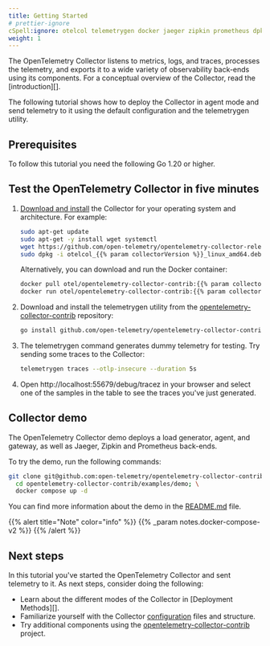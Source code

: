 ```yaml
---
title: Getting Started
# prettier-ignore
cSpell:ignore: otelcol telemetrygen docker jaeger zipkin prometheus dpkg
weight: 1
---
```


The OpenTelemetry Collector listens to metrics, logs, and traces, processes the
telemetry, and exports it to a wide variety of observability back-ends using its
components. For a conceptual overview of the Collector, read the [introduction][].

The following tutorial shows how to deploy the Collector in agent mode and send
telemetry to it using the default configuration and the telemetrygen utility.

## Prerequisites

To follow this tutorial you need the following Go 1.20 or higher.

## Test the OpenTelemetry Collector in five minutes

1. [Download and install](/docs/collector/installation) the Collector for your
   operating system and architecture. For example:

   ```sh
   sudo apt-get update
   sudo apt-get -y install wget systemctl
   wget https://github.com/open-telemetry/opentelemetry-collector-releases/releases/download/v{{% param collectorVersion %}}/otelcol_{{% param collectorVersion %}}_linux_amd64.deb
   sudo dpkg -i otelcol_{{% param collectorVersion %}}_linux_amd64.deb
   ```

   Alternatively, you can download and run the Docker container:

   ```sh
   docker pull otel/opentelemetry-collector-contrib:{{% param collectorVersion %}}
   docker run otel/opentelemetry-collector-contrib:{{% param collectorVersion %}}
   ```

2. Download and install the telemetrygen utility from the
   [opentelemetry-collector-contrib] repository:

   ```sh
   go install github.com/open-telemetry/opentelemetry-collector-contrib/cmd/telemetrygen@latest
   ```

3. The telemetrygen command generates dummy telemetry for testing. Try sending
   some traces to the Collector:

   ```sh
   telemetrygen traces --otlp-insecure --duration 5s
   ```

4. Open http://localhost:55679/debug/tracez in your browser and select one of
   the samples in the table to see the traces you've just generated.

## Collector demo

The OpenTelemetry Collector demo deploys a load generator, agent, and gateway,
as well as Jaeger, Zipkin and Prometheus back-ends.

To try the demo, run the following commands:

```sh
git clone git@github.com:open-telemetry/opentelemetry-collector-contrib.git --depth 1; \
  cd opentelemetry-collector-contrib/examples/demo; \
  docker compose up -d
```

You can find more information about the demo in the [README.md][] file.

{{% alert title="Note" color="info" %}} {{% _param notes.docker-compose-v2 %}}
{{% /alert %}}

## Next steps

In this tutorial you've started the OpenTelemetry Collector and sent telemetry
to it. As next steps, consider doing the following:

- Learn about the different modes of the Collector in [Deployment Methods][].
- Familiarize yourself with the Collector [configuration][] files and structure.
- Try additional components using the [opentelemetry-collector-contrib][]
  project.

[collector]: /docs/collector
[configuration]: /docs/collector/configuration
[data-collection]: /docs/concepts/components/#collector
[deployment-methods]: ../deployment/
[opentelemetry-collector-contrib]:
  https://github.com/open-telemetry/opentelemetry-collector-contrib
[readme.md]:
  https://github.com/open-telemetry/opentelemetry-collector-contrib/tree/main/examples/demo
